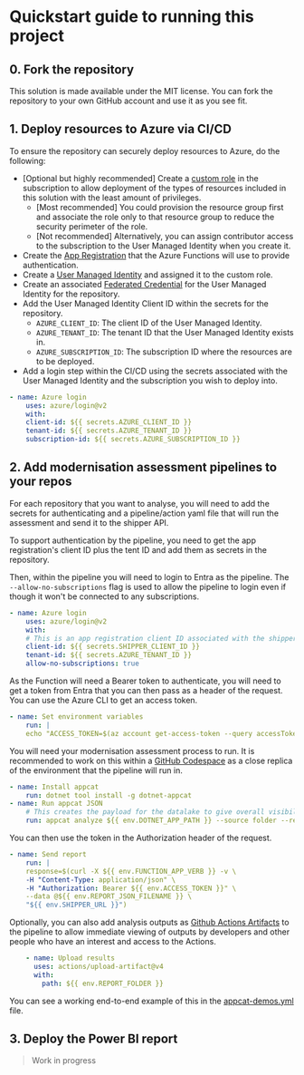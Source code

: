 # Quickstart guide to running this project

## 0. Fork the repository

This solution is made available under the MIT license. You can fork the repository to your own GitHub account and use it as you see fit.

## 1. Deploy resources to Azure via CI/CD

To ensure the repository can securely deploy resources to Azure, do the following:

- [Optional but highly recommended] Create a [custom role](../infra/custom-deployer-role.json) in the subscription to allow deployment of the types of resources included in this solution with the least amount of privileges.
  - [Most recommended] You could provision the resource group first and associate the role only to that resource group to reduce the security perimeter of the role.
  - [Not recommended] Alternatively, you can assign contributor access to the subscription to the User Managed Identity when you create it.
- Create the [App Registration](security_and_authentication.md#app-registration) that the Azure Functions will use to provide authentication.
- Create a [User Managed Identity](https://learn.microsoft.com/en-us/entra/identity/managed-identities-azure-resources/how-manage-user-assigned-managed-identities?pivots=identity-mi-methods-azcli) and assigned it to the custom role.
- Create an associated [Federated Credential](https://learn.microsoft.com/en-us/entra/workload-id/workload-identity-federation) for the User Managed Identity for the repository.
- Add the User Managed Identity Client ID within the secrets for the repository.
  - `AZURE_CLIENT_ID`: The client ID of the User Managed Identity.
  - `AZURE_TENANT_ID`: The tenant ID that the User Managed Identity exists in.
  - `AZURE_SUBSCRIPTION_ID`: The subscription ID where the resources are to be deployed.
- Add a login step within the CI/CD using the secrets associated with the User Managed Identity and the subscription you wish to deploy into.

```yaml
- name: Azure login
    uses: azure/login@v2
    with:
    client-id: ${{ secrets.AZURE_CLIENT_ID }}
    tenant-id: ${{ secrets.AZURE_TENANT_ID }}
    subscription-id: ${{ secrets.AZURE_SUBSCRIPTION_ID }}
```

## 2. Add modernisation assessment pipelines to your repos

For each repository that you want to analyse, you will need to add the secrets for authenticating and a pipeline/action yaml file that will run the assessment and send it to the shipper API.

To support authentication by the pipeline, you need to get the app registration's client ID plus the tent ID and add them as secrets in the repository.

Then, within the pipeline you will need to login to Entra as the pipeline. The `--allow-no-subscriptions` flag is used to allow the pipeline to login even if though it won't be connected to any subscriptions.

```yaml
- name: Azure login
    uses: azure/login@v2
    with:
    # This is an app registration client ID associated with the shipper function.
    client-id: ${{ secrets.SHIPPER_CLIENT_ID }} 
    tenant-id: ${{ secrets.AZURE_TENANT_ID }}
    allow-no-subscriptions: true
```

As the Function will need a Bearer token to authenticate, you will need to get a token from Entra that you can then pass as a header of the request. You can use the Azure CLI to get an access token.

```yaml
- name: Set environment variables
    run: |
    echo "ACCESS_TOKEN=$(az account get-access-token --query accessToken --resource  ${{ secrets.SHIPPER_CLIENT_ID }} -o tsv)" >> $GITHUB_ENV
```

You will need your modernisation assessment process to run. It is recommended to work on this within a [GitHub Codespace](https://docs.github.com/en/codespaces/overview) as a close replica of the environment that the pipeline will run in.

```yaml
- name: Install appcat
    run: dotnet tool install -g dotnet-appcat
- name: Run appcat JSON
    # This creates the payload for the datalake to give overall visibility of the modernisation effort
    run: appcat analyze ${{ env.DOTNET_APP_PATH }} --source folder --report ${{ env.REPORT_FOLDER }} --serializer json --non-interactive --code --binaries --target ${{ env.TARGET}}
```

You can then use the token in the Authorization header of the request.

```yaml
- name: Send report
    run: |
    response=$(curl -X ${{ env.FUNCTION_APP_VERB }} -v \
    -H "Content-Type: application/json" \
    -H "Authorization: Bearer ${{ env.ACCESS_TOKEN }}" \
    --data @${{ env.REPORT_JSON_FILENAME }} \
    "${{ env.SHIPPER_URL }}")
```

Optionally, you can also add analysis outputs as [Github Actions Artifacts](https://docs.github.com/en/actions/guides/storing-workflow-data-as-artifacts) to the pipeline to allow immediate viewing of outputs by developers and other people who have an interest and access to the Actions.

```yaml
    - name: Upload results
      uses: actions/upload-artifact@v4
      with:
        path: ${{ env.REPORT_FOLDER }}
```

You can see a working end-to-end example of this in the [appcat-demos.yml](../.github/workflows/appcat-demos.yml) file.

## 3. Deploy the Power BI report

> Work in progress
